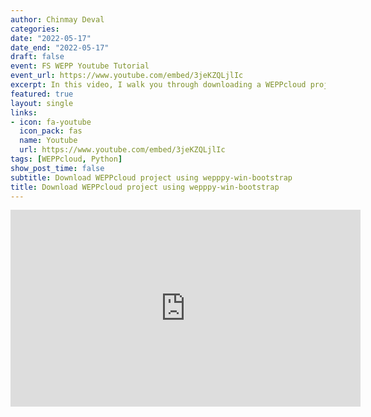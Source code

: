 ```yaml
---
author: Chinmay Deval
categories:
date: "2022-05-17"
date_end: "2022-05-17"
draft: false
event: FS WEPP Youtube Tutorial
event_url: https://www.youtube.com/embed/3jeKZQLjlIc
excerpt: In this video, I walk you through downloading a WEPPcloud project to a windows machine using Wepppy Win Bootstrap. wepppy-win-bootstrap provides two approaches to download the WEPPcloud runs. One approach uses Wget in the windows batch script and the other approach uses python script. 
featured: true
layout: single
links:
- icon: fa-youtube
  icon_pack: fas
  name: Youtube
  url: https://www.youtube.com/embed/3jeKZQLjlIc
tags: [WEPPcloud, Python]
show_post_time: false
subtitle: Download WEPPcloud project using wepppy-win-bootstrap
title: Download WEPPcloud project using wepppy-win-bootstrap
---
```


<iframe width="560" height="315" src="https://www.youtube.com/embed/3jeKZQLjlIc" title="YouTube video player" frameborder="0" allow="accelerometer; autoplay; clipboard-write; encrypted-media; gyroscope; picture-in-picture" allowfullscreen></iframe>
